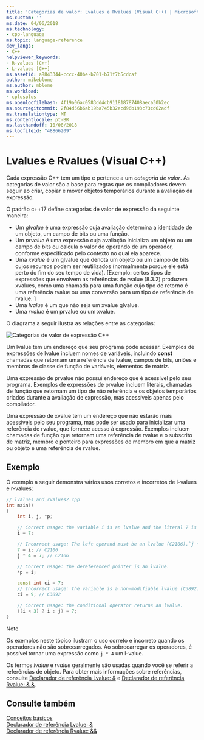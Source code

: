 ```yaml
---
title: 'Categorias de valor: Lvalues e Rvalues (Visual C++) | Microsoft Docs'
ms.custom: ''
ms.date: 04/06/2018
ms.technology:
- cpp-language
ms.topic: language-reference
dev_langs:
- C++
helpviewer_keywords:
- R-values [C++]
- L-values [C++]
ms.assetid: a8843344-cccc-40be-b701-b71f7b5cdcaf
author: mikeblome
ms.author: mblome
ms.workload:
- cplusplus
ms.openlocfilehash: 4f19a06ac0583dd4cb911818787408aeca30b2ec
ms.sourcegitcommit: 2f84d56b6ab19ba745b32ecd96b193c73cd62adf
ms.translationtype: MT
ms.contentlocale: pt-BR
ms.lasthandoff: 10/08/2018
ms.locfileid: "48866209"
---
```

# <a name="lvalues-and-rvalues-visual-c"></a>Lvalues e Rvalues (Visual C++)

Cada expressão C++ tem um tipo e pertence a um *categoria de valor*. As categorias de valor são a base para regras que os compiladores devem seguir ao criar, copiar e mover objetos temporários durante a avaliação da expressão.

O padrão c++17 define categorias de valor de expressão da seguinte maneira:

- Um *glvalue* é uma expressão cuja avaliação determina a identidade de um objeto, um campo de bits ou uma função.
- Um *prvalue* é uma expressão cuja avaliação inicializa um objeto ou um campo de bits ou calcula o valor do operando de um operador, conforme especificado pelo contexto no qual ela aparece.
- Uma *xvalue* é um glvalue que denota um objeto ou um campo de bits cujos recursos podem ser reutilizados (normalmente porque ele está perto do fim do seu tempo de vida). [Exemplo: certos tipos de expressões que envolvem as referências de rvalue (8.3.2) produzem xvalues, como uma chamada para uma função cujo tipo de retorno é uma referência rvalue ou uma conversão para um tipo de referência de rvalue. ]
- Uma *lvalue* é um que não seja um xvalue glvalue.
- Uma *rvalue* é um prvalue ou um xvalue.

O diagrama a seguir ilustra as relações entre as categorias:

![Categorias de valor de expressão C++](media/value_categories.png "categorias de valor de expressão C++")

Um lvalue tem um endereço que seu programa pode acessar. Exemplos de expressões de lvalue incluem nomes de variáveis, incluindo **const** chamadas que retornam uma referência de lvalue, campos de bits, uniões e membros de classe de função de variáveis, elementos de matriz.

Uma expressão de prvalue não possui endereço que é acessível pelo seu programa. Exemplos de expressões de prvalue incluem literais, chamadas de função que retornam um tipo de não referência e os objetos temporários criados durante a avaliação de expressão, mas acessíveis apenas pelo compilador.

Uma expressão de xvalue tem um endereço que não estarão mais acessíveis pelo seu programa, mas pode ser usado para inicializar uma referência de rvalue, que fornece acesso à expressão. Exemplos incluem chamadas de função que retornam uma referência de rvalue e o subscrito de matriz, membro e ponteiro para expressões de membro em que a matriz ou objeto é uma referência de rvalue.

## <a name="example"></a>Exemplo

O exemplo a seguir demonstra vários usos corretos e incorretos de l-values e r-values:

```cpp
// lvalues_and_rvalues2.cpp
int main()
{
    int i, j, *p;

    // Correct usage: the variable i is an lvalue and the literal 7 is a prvalue.
    i = 7;

    // Incorrect usage: The left operand must be an lvalue (C2106).`j * 4` is a prvalue.
    7 = i; // C2106
    j * 4 = 7; // C2106

    // Correct usage: the dereferenced pointer is an lvalue.
    *p = i;

    const int ci = 7;
    // Incorrect usage: the variable is a non-modifiable lvalue (C3892).
    ci = 9; // C3892

    // Correct usage: the conditional operator returns an lvalue.
    ((i < 3) ? i : j) = 7;
}
```

> [!NOTE]
> Os exemplos neste tópico ilustram o uso correto e incorreto quando os operadores não são sobrecarregados. Ao sobrecarregar os operadores, é possível tornar uma expressão como `j * 4` um l-value.

Os termos *lvalue* e *rvalue* geralmente são usadas quando você se referir a referências de objeto. Para obter mais informações sobre referências, consulte [Declarador de referência Lvalue: &](../cpp/lvalue-reference-declarator-amp.md) e [Declarador de referência Rvalue: & &](../cpp/rvalue-reference-declarator-amp-amp.md).

## <a name="see-also"></a>Consulte também

[Conceitos básicos](../cpp/basic-concepts-cpp.md)<br/>
[Declarador de referência Lvalue: &](../cpp/lvalue-reference-declarator-amp.md)<br/>
[Declarador de referência Rvalue: &&](../cpp/rvalue-reference-declarator-amp-amp.md)
